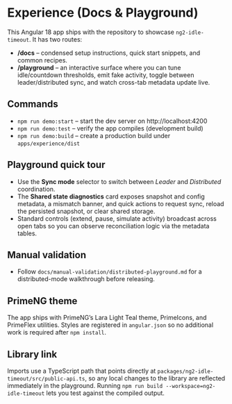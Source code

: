 ﻿# Experience (Docs & Playground)

This Angular 18 app ships with the repository to showcase `ng2-idle-timeout`.
It has two routes:

- **/docs** – condensed setup instructions, quick start snippets, and common recipes.
- **/playground** – an interactive surface where you can tune idle/countdown thresholds, emit fake activity, toggle
  between leader/distributed sync, and watch cross-tab metadata update live.

## Commands
- `npm run demo:start` – start the dev server on http://localhost:4200
- `npm run demo:test` – verify the app compiles (development build)
- `npm run demo:build` – create a production build under `apps/experience/dist`

## Playground quick tour
- Use the **Sync mode** selector to switch between *Leader* and *Distributed* coordination.
- The **Shared state diagnostics** card exposes snapshot and config metadata, a mismatch banner, and quick actions to
  request sync, reload the persisted snapshot, or clear shared storage.
- Standard controls (extend, pause, simulate activity) broadcast across open tabs so you can observe reconciliation
  logic via the metadata tables.

## Manual validation
- Follow `docs/manual-validation/distributed-playground.md` for a distributed-mode walkthrough before releasing.

## PrimeNG theme
The app ships with PrimeNG’s Lara Light Teal theme, PrimeIcons, and PrimeFlex utilities. Styles are registered in
`angular.json` so no additional work is required after `npm install`.

## Library link
Imports use a TypeScript path that points directly at `packages/ng2-idle-timeout/src/public-api.ts`, so any local
changes to the library are reflected immediately in the playground. Running `npm run build --workspace=ng2-idle-timeout`
lets you test against the compiled output.
